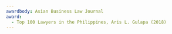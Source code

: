 ```yaml
---
awardbody: Asian Business Law Journal
award:
  - Top 100 Lawyers in the Philippines, Aris L. Gulapa (2018)
---
```

